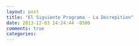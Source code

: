 ```yaml
---
layout: post
title: "El Siguiente Programa - La Decrepition"
date: 2013-12-03 14:24:44 -0500
comments: true
categories: 
---
```

